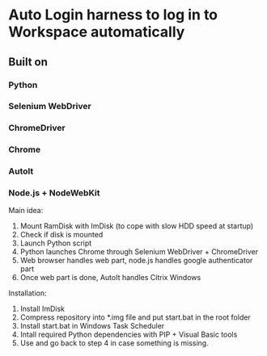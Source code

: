 # Auto Login harness to log in to Workspace automatically

## Built on

### Python
### Selenium WebDriver
### ChromeDriver
### Chrome
### AutoIt
### Node.js + NodeWebKit

Main idea:
1. Mount RamDisk with ImDisk (to cope with slow HDD speed at startup)
2. Check if disk is mounted
3. Launch Python script
4. Python launches Chrome through Selenium WebDriver + ChromeDriver
5. Web browser handles web part, node.js handles google authenticator part
6. Once web part is done, AutoIt handles Citrix Windows

Installation:
1. Install ImDisk
2. Compress repository into *.img file and put start.bat in the root folder
3. Install start.bat in Windows Task Scheduler
4. Intall required Python dependencies with PIP + Visual Basic tools
5. Use and go back to step 4 in case something is missing.




